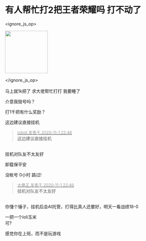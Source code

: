 # 有人帮忙打2把王者荣耀吗 打不动了



<ignore_js_op>

<img id="aimg_140947" aid="140947" src="static/image/common/none.gif" zoomfile="forum.php?mod=attachment&aid=MTQwOTQ3fGVlYWM5Nzk4fDE2MDk2NDkxNTV8NDczNDR8NzYxMDY5&noupdate=yes&nothumb=yes" file="forum.php?mod=attachment&aid=MTQwOTQ3fGVlYWM5Nzk4fDE2MDk2NDkxNTV8NDczNDR8NzYxMDY5&noupdate=yes" class="zoom" onclick="zoom(this, this.src, 0, 0, 0)" width="139" id="aimg_140947" inpost="1" onmouseover="showMenu({'ctrlid':this.id,'pos':'12'})" />

<div class="tip tip_4 aimg_tip" id="aimg_140947_menu" style="position: absolute; display: none" disautofocus="true">
<div class="xs0">
<p><strong>Screenshot_20201101_223317.jpg</strong> <em class="xg1">(11.93 KB, 下载次数: 1)</em></p>
<p>
<a href="forum.php?mod=attachment&amp;aid=MTQwOTQ3fGVlYWM5Nzk4fDE2MDk2NDkxNTV8NDczNDR8NzYxMDY5&amp;nothumb=yes" target="_blank">下载附件</a>

</p>

<p class="xg1 y">2020-11-1 22:43 上传</p>

</div>
<div class="tip_horn"></div>
</div>

</ignore_js_op>
<br />
<br />
马上就1k把了 求大佬帮忙打打 我要睡了

介意我毁号吗？<img src="static/image/smiley/default/lol.gif" smilieid="12" border="0" alt="" />

打1千把有什么奖励？

这边建议直接挂机

<div class="quote"><blockquote><font size="2"><a href="https://www.hostloc.com/forum.php?mod=redirect&amp;goto=findpost&amp;pid=9386569&amp;ptid=761069" target="_blank"><font color="#999999">robot 发表于 2020-11-1 22:46</font></a></font><br />
这边建议直接挂机</blockquote></div><br />
挂机对队友不太友好

卸载保平安

没帐号 0小时 路过!

<div class="quote"><blockquote><font size="2"><a href="https://www.hostloc.com/forum.php?mod=redirect&amp;goto=findpost&amp;pid=9386571&amp;ptid=761069" target="_blank"><font color="#999999">大魔王 发表于 2020-11-1 22:46</font></a></font><br />
挂机对队友不太友好</blockquote></div><br />
你懂个锤子，挂机后会AI托管，打得比真人还要好，明天一看战绩18-0

一把一个loli玉米 <br />
可?

感觉你在上班，而不是玩游戏
